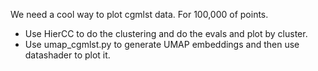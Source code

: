 We need a cool way to plot cgmlst data. For 100,000 of points. 

* Use HierCC to do the clustering and do the evals and plot by cluster.
* Use umap_cgmlst.py to generate UMAP embeddings and then use datashader to plot it.


